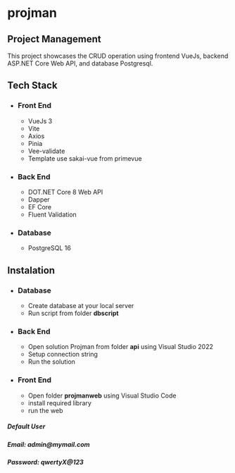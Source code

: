 # projman

<h2>Project Management</h2>

This project showcases the CRUD operation using frontend VueJs, backend ASP.NET Core Web API, and database Postgresql.

<h2>Tech Stack</h2>

- ### Front End

  - VueJs 3
  - Vite
  - Axios
  - Pinia
  - Vee-validate
  - Template use <a ref="https://github.com/primefaces/sakai-vue">sakai-vue</a> from primevue

- ### Back End

  - DOT.NET Core 8 Web API
  - Dapper
  - EF Core
  - Fluent Validation

- ### Database
  - PostgreSQL 16

<h2>Instalation</h2>

- ### Database

  - Create database at your local server
  - Run script from folder **dbscript**

- ### Back End

  - Open solution Projman from folder **api** using Visual Studio 2022
  - Setup connection string
  - Run the solution

- ### Front End
  - Open folder **projmanweb** using Visual Studio Code
  - install required library
  - run the web
 
<h5>Default User</h5>
<h5>Email: admin@mymail.com</h5>
<h5>Password: qwertyX@123</h5>


